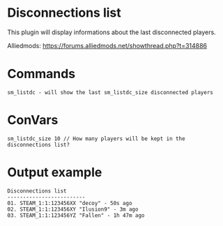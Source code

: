 # Disconnections list
This plugin will display informations about the last disconnected players.

Alliedmods: https://forums.alliedmods.net/showthread.php?t=314886

# Commands
```
sm_listdc - will show the last sm_listdc_size disconnected players
```

# ConVars
```
sm_listdc_size 10 // How many players will be kept in the disconnections list?
```

# Output example
```
Disconnections list
-------------------------
01. STEAM_1:1:123456XX "decoy" - 50s ago
02. STEAM_1:1:123456XY "Ilusion9" - 3m ago
03. STEAM_1:1:123456YZ "Fallen" - 1h 47m ago
```
